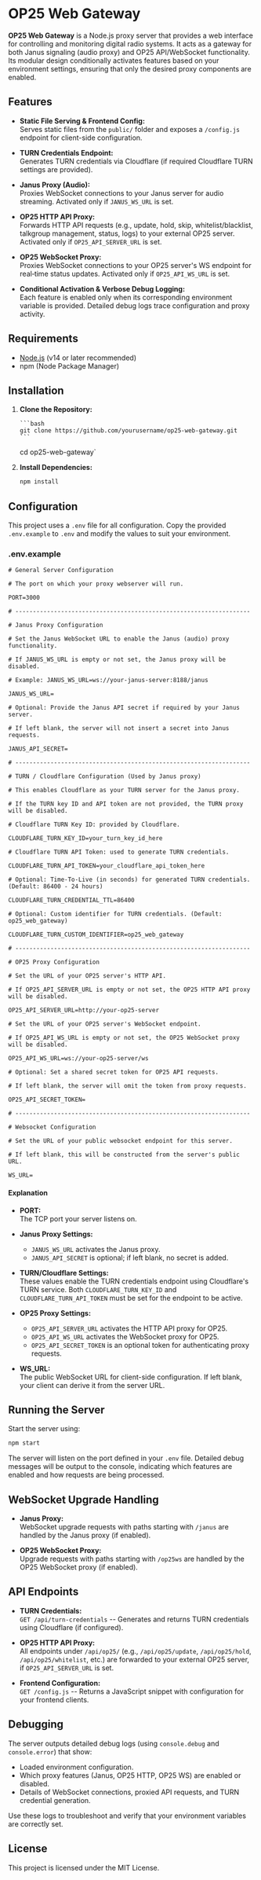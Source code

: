 # OP25 Web Gateway

**OP25 Web Gateway** is a Node.js proxy server that provides a web interface for controlling and monitoring digital radio systems. It acts as a gateway for both Janus signaling (audio proxy) and OP25 API/WebSocket functionality. Its modular design conditionally activates features based on your environment settings, ensuring that only the desired proxy components are enabled.

## Features

- **Static File Serving & Frontend Config:**\
  Serves static files from the `public/` folder and exposes a `/config.js` endpoint for client-side configuration.

- **TURN Credentials Endpoint:**\
  Generates TURN credentials via Cloudflare (if required Cloudflare TURN settings are provided).

- **Janus Proxy (Audio):**\
  Proxies WebSocket connections to your Janus server for audio streaming. Activated only if `JANUS_WS_URL` is set.

- **OP25 HTTP API Proxy:**\
  Forwards HTTP API requests (e.g., update, hold, skip, whitelist/blacklist, talkgroup management, status, logs) to your external OP25 server. Activated only if `OP25_API_SERVER_URL` is set.

- **OP25 WebSocket Proxy:**\
  Proxies WebSocket connections to your OP25 server's WS endpoint for real‑time status updates. Activated only if `OP25_API_WS_URL` is set.

- **Conditional Activation & Verbose Debug Logging:**\
  Each feature is enabled only when its corresponding environment variable is provided. Detailed debug logs trace configuration and proxy activity.

## Requirements

- [Node.js](https://nodejs.org/) (v14 or later recommended)
- npm (Node Package Manager)

## Installation

1.  **Clone the Repository:**

        ```bash
        git clone https://github.com/yourusername/op25-web-gateway.git
        ```

    cd op25-web-gateway`

2.  **Install Dependencies:**

    ```bash
    npm install
    ```

## Configuration

This project uses a `.env` file for all configuration. Copy the provided `.env.example` to `.env` and modify the values to suit your environment.

### .env.example

```dotenv
# General Server Configuration

# The port on which your proxy webserver will run.

PORT=3000

# -------------------------------------------------------------------

# Janus Proxy Configuration

# Set the Janus WebSocket URL to enable the Janus (audio) proxy functionality.

# If JANUS_WS_URL is empty or not set, the Janus proxy will be disabled.

# Example: JANUS_WS_URL=ws://your-janus-server:8188/janus

JANUS_WS_URL=

# Optional: Provide the Janus API secret if required by your Janus server.

# If left blank, the server will not insert a secret into Janus requests.

JANUS_API_SECRET=

# -------------------------------------------------------------------

# TURN / Cloudflare Configuration (Used by Janus proxy)

# This enables Cloudflare as your TURN server for the Janus proxy.

# If the TURN key ID and API token are not provided, the TURN proxy will be disabled.

# Cloudflare TURN Key ID: provided by Cloudflare.

CLOUDFLARE_TURN_KEY_ID=your_turn_key_id_here

# Cloudflare TURN API Token: used to generate TURN credentials.

CLOUDFLARE_TURN_API_TOKEN=your_cloudflare_api_token_here

# Optional: Time-To-Live (in seconds) for generated TURN credentials. (Default: 86400 - 24 hours)

CLOUDFLARE_TURN_CREDENTIAL_TTL=86400

# Optional: Custom identifier for TURN credentials. (Default: op25_web_gateway)

CLOUDFLARE_TURN_CUSTOM_IDENTIFIER=op25_web_gateway

# -------------------------------------------------------------------

# OP25 Proxy Configuration

# Set the URL of your OP25 server's HTTP API.

# If OP25_API_SERVER_URL is empty or not set, the OP25 HTTP API proxy will be disabled.

OP25_API_SERVER_URL=http://your-op25-server

# Set the URL of your OP25 server's WebSocket endpoint.

# If OP25_API_WS_URL is empty or not set, the OP25 WebSocket proxy will be disabled.

OP25_API_WS_URL=ws://your-op25-server/ws

# Optional: Set a shared secret token for OP25 API requests.

# If left blank, the server will omit the token from proxy requests.

OP25_API_SECRET_TOKEN=

# -------------------------------------------------------------------

# Websocket Configuration

# Set the URL of your public websocket endpoint for this server.

# If left blank, this will be constructed from the server's public URL.

WS_URL=
```

#### Explanation

- **PORT:**\
  The TCP port your server listens on.

- **Janus Proxy Settings:**

  - `JANUS_WS_URL` activates the Janus proxy.
  - `JANUS_API_SECRET` is optional; if left blank, no secret is added.

- **TURN/Cloudflare Settings:**\
  These values enable the TURN credentials endpoint using Cloudflare's TURN service. Both `CLOUDFLARE_TURN_KEY_ID` and `CLOUDFLARE_TURN_API_TOKEN` must be set for the endpoint to be active.

- **OP25 Proxy Settings:**

  - `OP25_API_SERVER_URL` activates the HTTP API proxy for OP25.
  - `OP25_API_WS_URL` activates the WebSocket proxy for OP25.
  - `OP25_API_SECRET_TOKEN` is an optional token for authenticating proxy requests.

- **WS_URL:**\
  The public WebSocket URL for client-side configuration. If left blank, your client can derive it from the server URL.

## Running the Server

Start the server using:

```bash
npm start
```

The server will listen on the port defined in your `.env` file. Detailed debug messages will be output to the console, indicating which features are enabled and how requests are being processed.

## WebSocket Upgrade Handling

- **Janus Proxy:**\
  WebSocket upgrade requests with paths starting with `/janus` are handled by the Janus proxy (if enabled).

- **OP25 WebSocket Proxy:**\
  Upgrade requests with paths starting with `/op25ws` are handled by the OP25 WebSocket proxy (if enabled).

## API Endpoints

- **TURN Credentials:**\
  `GET /api/turn-credentials` -- Generates and returns TURN credentials using Cloudflare (if configured).

- **OP25 HTTP API Proxy:**\
  All endpoints under `/api/op25/` (e.g., `/api/op25/update`, `/api/op25/hold`, `/api/op25/whitelist`, etc.) are forwarded to your external OP25 server, if `OP25_API_SERVER_URL` is set.

- **Frontend Configuration:**\
  `GET /config.js` -- Returns a JavaScript snippet with configuration for your frontend clients.

## Debugging

The server outputs detailed debug logs (using `console.debug` and `console.error`) that show:

- Loaded environment configuration.
- Which proxy features (Janus, OP25 HTTP, OP25 WS) are enabled or disabled.
- Details of WebSocket connections, proxied API requests, and TURN credential generation.

Use these logs to troubleshoot and verify that your environment variables are correctly set.

## License

This project is licensed under the MIT License.
